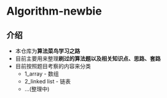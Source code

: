 # Algorithm-newbie

## 介绍

- 本仓库为**算法菜鸟学习之路**
- 目前主要用来整理**刷过的算法题以及相关知识点、思路、套路**
- 目前按照题目考察的内容来分类
  - 1_array - 数组
  - 2_linked list - 链表
  - ...(整理中)
